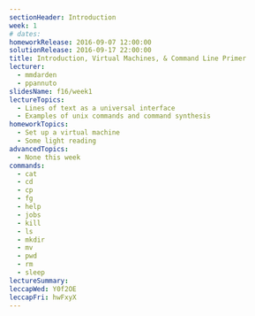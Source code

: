 ```yaml
---
sectionHeader: Introduction
week: 1
# dates:
homeworkRelease: 2016-09-07 12:00:00
solutionRelease: 2016-09-17 22:00:00
title: Introduction, Virtual Machines, & Command Line Primer
lecturer:
  - mmdarden
  - ppannuto
slidesName: f16/week1
lectureTopics:
  - Lines of text as a universal interface
  - Examples of unix commands and command synthesis
homeworkTopics:
  - Set up a virtual machine
  - Some light reading
advancedTopics:
  - None this week
commands:
  - cat
  - cd
  - cp
  - fg
  - help
  - jobs
  - kill
  - ls
  - mkdir
  - mv
  - pwd
  - rm
  - sleep
lectureSummary:
leccapWed: Y0f2OE
leccapFri: hwFxyX
---
```

